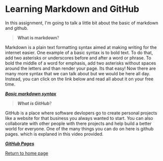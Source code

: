 # **Learning Markdown and GitHub**

In this assignment, I'm going to talk a little bit about the basic of markdown and github.

>**What is markdown**?

Markdown is a plain text formatting syntax aimed at making writing for the internet easier. One example of a basic syntax is to bold text. To do that, add two asterisks or underscores before and after a word or phrase. To bold the middle of a word for emphasis, add two asterisks without spaces around the letters and than render your page. Its that easy! Now there are many more syntax that we can talk about but we would be here all day. Instead, you can click on the link below and read all about it on your free time.

***[Basic markdown syntax](https://www.markdownguide.org/basic-syntax/#blockquotes-1)***

>***What is GitHub***?

GitHub is a place where software devlopers go to create personal projects like a website for that business you always wanted to start. You can also collaborate with other people with there projects and help build a better world for everyone.  One of the many things you can do on here is github pages. which is explaned in this video provided.

***[GitHub Pages](https://www.youtube.com/watch?v=2MsN8gpT6jY)***

[Return to home page](/Users/RJ/projects/courses/102/reading-notes/README.md)